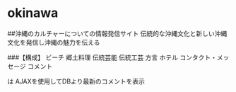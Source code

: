# okinawa
##沖縄のカルチャーについての情報発信サイト
伝統的な沖縄文化と新しい沖縄文化を発信し沖縄の魅力を伝える

###【構成】
ビーチ
郷土料理
伝統芸能
伝統工芸
方言
ホテル
コンタクト・メッセージ
コメント

 <div class="comments">は
 AJAXを使用してDBより最新のコメントを表示